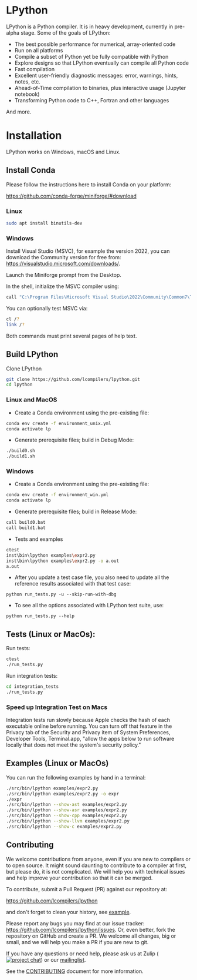 # LPython

LPython is a Python compiler. It is in heavy development, currently in
pre-alpha stage. Some of the goals of LPython:

* The best possible performance for numerical, array-oriented code
* Run on all platforms
* Compile a subset of Python yet be fully compatible with Python
* Explore designs so that LPython eventually can compile all Python code
* Fast compilation
* Excellent user-friendly diagnostic messages: error, warnings, hints, notes,
  etc.
* Ahead-of-Time compilation to binaries, plus interactive usage (Jupyter
  notebook)
* Transforming Python code to C++, Fortran and other languages

And more.

# Installation

LPython works on Windows, macOS and Linux.

## Install Conda

Please follow the instructions here to install Conda on your platform:

https://github.com/conda-forge/miniforge/#download

### Linux

```bash
sudo apt install binutils-dev
```

### Windows
Install Visual Studio (MSVC), for example the version 2022, you can download the
Community version for free from: https://visualstudio.microsoft.com/downloads/.

Launch the Miniforge prompt from the Desktop.

In the shell, initialize the MSVC compiler using:

```bash
call "C:\Program Files\Microsoft Visual Studio\2022\Community\Common7\Tools\VsDevCmd" -arch=x64
```

You can optionally test MSVC via:

```bash
cl /?
link /?
```

Both commands must print several pages of help text.

## Build LPython

Clone LPython

```bash
git clone https://github.com/lcompilers/lpython.git
cd lpython
```

### Linux and MacOS

- Create a Conda environment using the pre-existing file:

```bash
conda env create -f environment_unix.yml
conda activate lp
```

- Generate prerequisite files; build in Debug Mode:

```bash
./build0.sh
./build1.sh
```

### Windows

- Create a Conda environment using the pre-existing file:

```bash
conda env create -f environment_win.yml
conda activate lp
```

- Generate prerequisite files; build in Release Mode:

```bash
call build0.bat
call build1.bat
```

- Tests and examples

```bash
ctest
inst\bin\lpython examples\expr2.py
inst\bin\lpython examples\expr2.py -o a.out
a.out
```

- After you update a test case file, you also need to update all the reference results associated with that test case:   

```
python run_tests.py -u --skip-run-with-dbg
```

- To see all the options associated with LPython test suite, use:
```
python run_tests.py --help
```

## Tests (Linux or MacOs):

Run tests:

```bash
ctest
./run_tests.py
```

Run integration tests:

```bash
cd integration_tests
./run_tests.py
```

### Speed up Integration Test on Macs

Integration tests run slowly because Apple checks the hash of each
executable online before running. You can turn off that feature
in the Privacy tab of the Security and Privacy item of System
Preferences, Developer Tools, Terminal.app, "allow the apps below
to run software locally that does not meet the system's security
policy."

## Examples (Linux or MacOs)

You can run the following examples by hand in a terminal:

```bash
./src/bin/lpython examples/expr2.py
./src/bin/lpython examples/expr2.py -o expr
./expr
./src/bin/lpython --show-ast examples/expr2.py
./src/bin/lpython --show-asr examples/expr2.py
./src/bin/lpython --show-cpp examples/expr2.py
./src/bin/lpython --show-llvm examples/expr2.py
./src/bin/lpython --show-c examples/expr2.py
```

## Contributing

We welcome contributions from anyone, even if you are new to compilers or to
open source. It might sound daunting to contribute to a compiler at first, but
please do, it is not complicated. We will help you with technical issues and
help improve your contribution so that it can be merged.

To contribute, submit a Pull Request (PR) against our repository at:

https://github.com/lcompilers/lpython

and don't forget to clean your history, see [example](./doc/src/rebasing.md).

Please report any bugs you may find at our issue tracker:
https://github.com/lcompilers/lpython/issues. Or, even better, fork the
repository on GitHub and create a PR. We welcome all changes, big or small, and
we will help you make a PR if you are new to git.

If you have any questions or need help, please ask us at Zulip ([![project
chat](https://img.shields.io/badge/zulip-join_chat-brightgreen.svg)](https://lfortran.zulipchat.com/))
or our [mailinglist](https://groups.io/g/lfortran).

See the [CONTRIBUTING](CONTRIBUTING.md) document for more information.

